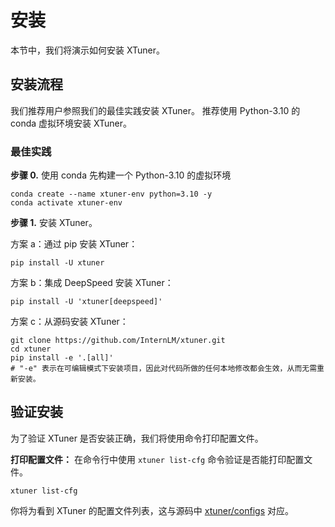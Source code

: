 # 安装

本节中，我们将演示如何安装 XTuner。

## 安装流程

我们推荐用户参照我们的最佳实践安装 XTuner。
推荐使用 Python-3.10 的 conda 虚拟环境安装 XTuner。

### 最佳实践

**步骤 0.** 使用 conda 先构建一个 Python-3.10 的虚拟环境

```shell
conda create --name xtuner-env python=3.10 -y
conda activate xtuner-env
```

**步骤 1.** 安装 XTuner。

方案 a：通过 pip 安装 XTuner：

```shell
pip install -U xtuner
```

方案 b：集成 DeepSpeed 安装 XTuner：

```shell
pip install -U 'xtuner[deepspeed]'
```

方案 c：从源码安装 XTuner：

```shell
git clone https://github.com/InternLM/xtuner.git
cd xtuner
pip install -e '.[all]'
# "-e" 表示在可编辑模式下安装项目，因此对代码所做的任何本地修改都会生效，从而无需重新安装。
```

## 验证安装

为了验证 XTuner 是否安装正确，我们将使用命令打印配置文件。

**打印配置文件：** 在命令行中使用 `xtuner list-cfg` 命令验证是否能打印配置文件。

```shell
xtuner list-cfg
```

你将为看到 XTuner 的配置文件列表，这与源码中 [xtuner/configs](https://github.com/InternLM/xtuner/tree/main/xtuner/configs) 对应。

